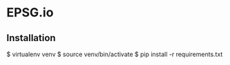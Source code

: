EPSG.io
=======

Installation
------------

$ virtualenv venv
$ source venv/bin/activate
$ pip install -r requirements.txt

